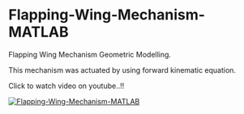 # Flapping-Wing-Mechanism-MATLAB

Flapping Wing Mechanism Geometric Modelling.

This mechanism was actuated by using forward kinematic equation.

Click to watch video on youtube..!!

[![Flapping-Wing-Mechanism-MATLAB](https://img.youtube.com/vi/UjwlWVbJLr4/0.jpg)](https://www.youtube.com/watch?v=UjwlWVbJLr4)
